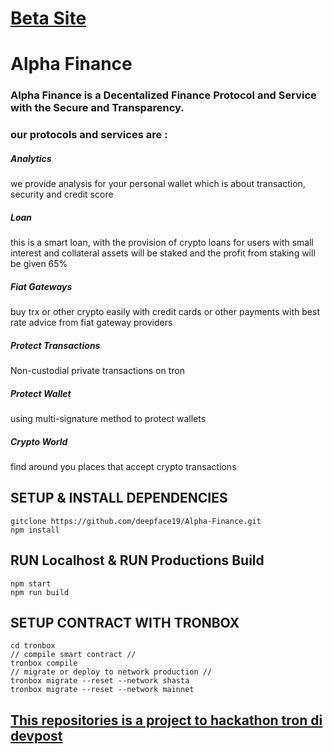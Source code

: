 # [Beta Site](https://alphafinance.web.app)

# Alpha Finance
### Alpha Finance is a Decentalized Finance Protocol and Service with the Secure and Transparency.
### our protocols and services are : 
##### Analytics
 we provide analysis for your personal wallet which is about transaction, security and credit score
##### Loan
this is a smart loan, with the provision of crypto loans for users with small interest and collateral assets will be staked and the profit from staking will be given 65%
##### Fiat Gateways
buy trx or other crypto easily with credit cards or other payments with best rate advice from fiat gateway providers
##### Protect Transactions
Non-custodial private transactions on tron
##### Protect Wallet 
using multi-signature method to protect wallets  
##### Crypto World
find around you places that accept crypto transactions 
## SETUP & INSTALL DEPENDENCIES


```
gitclone https://github.com/deepface19/Alpha-Finance.git
npm install
```
## RUN Localhost & RUN Productions Build

```
npm start 
npm run build
```

## SETUP CONTRACT WITH TRONBOX
```
cd tronbox 
// compile smart contract //
tronbox compile 
// migrate or deploy to network production //
tronbox migrate --reset --network shasta 
tronbox migrate --reset --network mainnet 
```
## [This repositories is a project to hackathon tron di devpost](https://tron.devpost.com/?ref_feature=challenge&ref_medium=discover)

